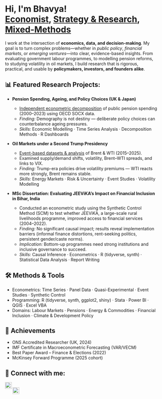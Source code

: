 <h1>Hi, I'm Bhavya! <br/>
<a href="https://github.com/bhavyasingh1409">Economist</a>, 
<a href="https://www.linkedin.com/in/bhavya-singh-709505205/">Strategy & Research</a>, 
<a href="mailto:bhavyasingh1409@gmail.com">Mixed-Methods</a></h1>

<p>I work at the intersection of <b>economics, data, and decision-making</b>.  
My goal is to turn complex problems—whether in <i>public policy</i>, <i>financial markets</i>, or <i>emerging ventures</i>—into clear, evidence-based insights.  
From evaluating government labour programmes, to modelling pension reforms, to studying volatility in oil markets, I build research that is rigorous, practical, and usable by <b>policymakers, investors, and founders alike</b>.</p>

<h2>📊 Featured Research Projects:</h2>

- <b>Pension Spending, Ageing, and Policy Choices (UK & Japan)</b>  
  - <a href="https://github.com/bhavyasingh1409/pensions-ageing">Independent econometric decomposition</a> of public pension spending (2000–2023) using OECD SOCX data.  
  - <i>Finding:</i> Demography is not destiny — deliberate policy choices can counterbalance ageing pressures.  
  - <i>Skills:</i> Economic Modelling · Time Series Analysis · Decomposition Methods · R Dashboards  

- <b>Oil Markets under a Second Trump Presidency</b>  
  - <a href="https://github.com/bhavyasingh1409/oil-trump-analysis">Event-based datasets & analysis</a> of Brent & WTI (2015–2025).  
  - Examined supply/demand shifts, volatility, Brent–WTI spreads, and links to VIX.  
  - <i>Finding:</i> Trump-era policies drive volatility premiums — WTI reacts more strongly, Brent remains stable.  
  - <i>Skills:</i> Energy Markets · Risk & Uncertainty · Event Studies · Volatility Modelling  

- <b>MSc Dissertation: Evaluating JEEViKA’s Impact on Financial Inclusion in Bihar, India</b>  
  - Conducted an econometric study using the Synthetic Control Method (SCM) to test whether JEEViKA, a large-scale rural livelihoods programme, improved access to financial services (2004–2022).  
  - <i>Finding:</i> No significant causal impact; results reveal implementation barriers (informal finance distortions, rent-seeking politics, persistent gender/caste norms).  
  - <i>Implication:</i> Bottom-up programmes need strong institutions and inclusive governance to succeed.  
  - <i>Skills:</i> Causal Inference · Econometrics · R (tidyverse, synth) · Statistical Data Analysis · Report Writing  

<h2>🛠️ Methods & Tools</h2>

- Econometrics: Time Series · Panel Data · Quasi-Experimental · Event Studies · Synthetic Control  
- Programming: R (tidyverse, synth, ggplot2, shiny) · Stata · Power BI · QGIS · Excel VBA  
- Domains: Labour Markets · Pensions · Energy & Commodities · Financial Inclusion · Climate & Development Policy  

<h2>📌 Achievements</h2>

- ONS Accredited Researcher (UK, 2024)  
- IMF Certificate in Macroeconometric Forecasting (VAR/VECM)  
- Best Paper Award – Finance & Elections (2022)  
- McKinsey Forward Programme (2025 cohort)  

<h2>🤝 Connect with me:</h2>

[<img align="left" alt="LinkedIn" width="22px" src="https://cdn.jsdelivr.net/npm/simple-icons@v3/icons/linkedin.svg" />][linkedin]  
[<img align="left" alt="Email" width="22px" src="https://cdn.jsdelivr.net/npm/simple-icons@v3/icons/gmail.svg" />][email]  

[linkedin]: https://www.linkedin.com/in/bhavya-singh-709505205/  
[email]: mailto:bhavyasingh1409@gmail.com
